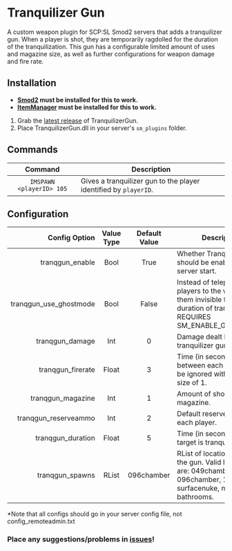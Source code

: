 # Tranquilizer Gun
A custom weapon plugin for SCP:SL Smod2 servers that adds a tranquilizer gun. When a player is shot, they are temporarily ragdolled for the duration of the tranquilization. This gun has a configurable limited amount of uses and magazine size, as well as further configurations for weapon damage and fire rate.

## Installation
* **[Smod2](https://github.com/Grover-c13/Smod2) must be installed for this to work.**
* **[ItemManager](https://github.com/probe4aiur/ItemManager) must be installed for this to work.**

1. Grab the [latest release](https://github.com/NeonWizard/SCP-SCPSwap/releases/latest) of TranquilizerGun.
2. Place TranquilizerGun.dll in your server's `sm_plugins` folder.

## Commands
Command | Description
:---: | ---
`IMSPAWN <playerID> 105` | Gives a tranquilizer gun to the player identified by `playerID`.

## Configuration
Config Option | Value Type | Default Value | Description
---: | :---: | :---: | ---
tranqgun_enable | Bool | True | Whether TranquilizerGun should be enabled on server start.
tranqgun_use_ghostmode | Bool | False | Instead of teleporting players to the void, make them invisible for the duration of tranquilization. REQUIRES SM_ENABLE_GHOSTMODE
tranqgun_damage | Int | 0 | Damage dealt by the tranquilizer gun.
tranqgun_firerate | Float | 3 | Time (in seconds) between each shot. Can be ignored with magazine size of 1.
tranqgun_magazine | Int | 1 | Amount of shots per magazine.
tranqgun_reserveammo | Int | 2 | Default reserve ammo for each player.
tranqgun_duration | Float | 5 | Time (in seconds) the target is tranquilized for.
tranqgun_spawns | RList | 096chamber | RList of locations to spawn the gun. Valid locations are: 049chamber, 096chamber, 173armory, surfacenuke, nuke, bathrooms.

*Note that all configs should go in your server config file, not config_remoteadmin.txt

### Place any suggestions/problems in [issues](https://github.com/NeonWizard/SCP-TranquilizerGun/issues)!
